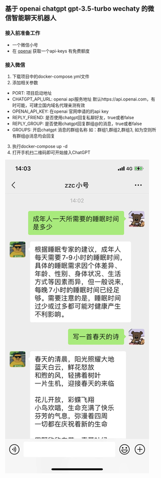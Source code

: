 
## 基于 openai chatgpt gpt-3.5-turbo wechaty 的微信智能聊天机器人

### 接入前准备工作
- 一个微信小号
- 在 [openai](https://platform.openai.com/account/api-keys) 获取一个api-keys 有免费额度

### 接入微信
1. 下载项目中的docker-compose.yml文件
2. 添加相关参数
- PORT: 项目启动地址
- CHATGPT_API_URL: openai api服务地址 默认https://api.openai.com，有时可能，可建立国内域名代理亲测有效
- OPENAI_API_KEY: 在openai 官网申请的的api key
- REPLY_FRIEND: 是否使用chatgpt回复私聊好友，true或者false
- REPLY_GROUP: 是否使用chatgpt回复群组@的消息，true或者false
- GROUPS: 开启chatgpt 消息的群组名称 如：群组1,群组2,群组3, 如为空则所有群组@消息均会回复

3. 执行docker-compose up -d 
4. 打开手机扫二维码即可开始接入ChatGPT

![微信chatgpt](./desc/images/wechat.jpeg)